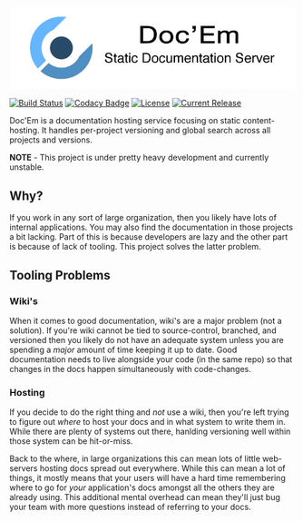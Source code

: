 ![Doc'Em](https://raw.githubusercontent.com/JohnMurray/docem/master/public/images/logo_github.jpg)

[![Build Status](https://travis-ci.org/JohnMurray/docem.svg?branch=master)](https://travis-ci.org/JohnMurray/docem)
[![Codacy Badge](https://www.codacy.com/project/badge/2d43c7ea33004844b336d367b0d003cd)](https://www.codacy.com/app/me_11/docem)
[![License](https://img.shields.io/github/license/johnmurray/docem.svg)](https://github.com/JohnMurray/docem/blob/master/LICENSE)
[![Current Release](https://img.shields.io/github/release/johnmurray/docem.svg)](https://github.com/JohnMurray/docem/releases)

Doc'Em is a documentation hosting service focusing on static content-hosting. It
handles per-project versioning and global search across all projects and versions.

__NOTE__ - This project is under pretty heavy development and currently unstable.


## Why?

If you work in any sort of large organization, then you likely have lots of internal
applications. You may also find the documentation in those projects a bit lacking.
Part of this is because developers are lazy and the other part is because of lack of
tooling. This project solves the latter problem. 

## Tooling Problems

### Wiki's
When it comes to good documentation, wiki's are a major problem (not a solution). If
you're wiki cannot be tied to source-control, branched, and versioned then you likely 
do not have an adequate system unless you are spending a _major_ amount of time keeping
it up to date. Good documentation needs to live alongside your code (in the same repo)
so that changes in the docs happen simultaneously with code-changes. 

### Hosting
If you decide to do the right thing and _not_ use a wiki, then you're left trying to
figure out _where_ to host your docs and in what system to write them in. While there are
plenty of systems out there, hanlding versioning well within those system can be hit-or-miss.

Back to the where, in large organizations this can mean lots of little web-servers hosting
docs spread out everywhere. While this can mean a lot of things, it mostly means that
your users will have a hard time remembering where to go for _your_ application's docs
amongst all the others they are already using. This additional mental overhead can
mean they'll just bug your team with more questions instead of referring to your docs.
